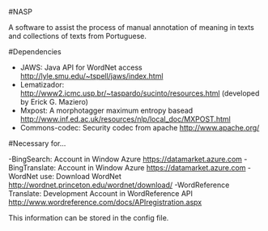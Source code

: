#NASP

A software to assist the process of manual annotation of meaning in texts and collections of texts from Portuguese.

#Dependencies
- JAWS: Java API for WordNet access <http://lyle.smu.edu/~tspell/jaws/index.html>
- Lematizador: <http://www2.icmc.usp.br/~taspardo/sucinto/resources.html> (developed by Erick G. Maziero)
- Mxpost: A morphotagger maximum entropy basead <http://www.inf.ed.ac.uk/resources/nlp/local_doc/MXPOST.html>
- Commons-codec: Security codec from apache <http://www.apache.org/>

#Necessary for...

-BingSearch: Account in Window Azure <https://datamarket.azure.com>
-BingTranslate: Account in Window Azure <https://datamarket.azure.com> 
-WordNet use: Download WordNet <http://wordnet.princeton.edu/wordnet/download/>
-WordReference Translate: Development Account in WordReference API <http://www.wordreference.com/docs/APIregistration.aspx>


This information can be stored in the config file.
